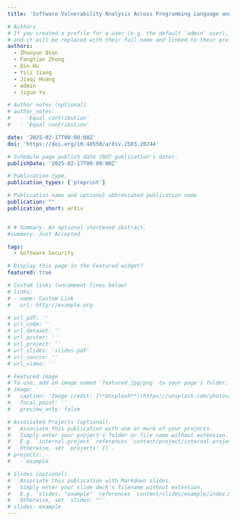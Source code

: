 ```yaml
---
title: 'Software Vulnerability Analysis Across Programming Language and Program Representation Landscapes: A Survey'

# Authors
# If you created a profile for a user (e.g. the default `admin` user), write the username (folder name) here
# and it will be replaced with their full name and linked to their profile.
authors:
  - Zhuoyun Qian
  - Fangtian Zhong
  - Qin Hu
  - Yili Jiang
  - Jiaqi Huang
  - admin
  - Jiguo Yu

# Author notes (optional)
# author_notes:
#   - 'Equal contribution'
#   - 'Equal contribution'

date: '2025-02-17T00:00:00Z'
doi: 'https://doi.org/10.48550/arXiv.2503.20244'

# Schedule page publish date (NOT publication's date).
publishDate: '2025-02-17T00:00:00Z'

# Publication type.
publication_types: ['preprint']

# Publication name and optional abbreviated publication name.
publication: ""
publication_short: arXiv


# # Summary. An optional shortened abstract.
#summary: Just Accepted

tags:
  - Software Security

# Display this page in the Featured widget?
featured: true

# Custom links (uncomment lines below)
# links:
# - name: Custom Link
#   url: http://example.org

# url_pdf: ''
# url_code: ''
# url_dataset: ''
# url_poster: ''
# url_project: ''
# url_slides: 'slides.pdf'
# url_source: ''
# url_video: ''

# Featured image
# To use, add an image named `featured.jpg/png` to your page's folder.
# image:
#   caption: 'Image credit: [**Unsplash**](https://unsplash.com/photos/pLCdAaMFLTE)'
#   focal_point: ''
#   preview_only: false

# Associated Projects (optional).
#   Associate this publication with one or more of your projects.
#   Simply enter your project's folder or file name without extension.
#   E.g. `internal-project` references `content/project/internal-project/index.md`.
#   Otherwise, set `projects: []`.
# projects:
#   - example

# Slides (optional).
#   Associate this publication with Markdown slides.
#   Simply enter your slide deck's filename without extension.
#   E.g. `slides: "example"` references `content/slides/example/index.md`.
#   Otherwise, set `slides: ""`.
# slides: example
---
```


<!-- {{% callout note %}}
Click the _Cite_ button above to demo the feature to enable visitors to import publication metadata into their reference management software.
{{% /callout %}}

{{% callout note %}}
Create your slides in Markdown - click the _Slides_ button to check out the example.
{{% /callout %}}

Supplementary notes can be added here, including [code, math, and images](https://wowchemy.com/docs/writing-markdown-latex/). -->
